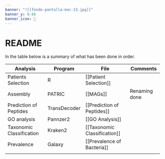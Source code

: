 ```yaml
---
banner: "![[fondo-pantalla-mac-13.jpg]]"
banner_y: 0.66
banner_icon: 🦠
---
```


# README

In the table below is a summary of what has been done in order. 

| Analysis                 | Program      | File                         | Comments      |
| ------------------------ | ------------ | ---------------------------- | ------------- |
| Patients Selection       | R            | [[Patient Selection]]        |               |
| Assembly                 | PATRIC       | [[MAGs]]                     | Renaming done |
| Prediction of Peptides   | TransDecoder | [[Prediction of Peptides]]   |               |
| GO analysis              | Pannzer2     | [[GO Analysis]]              |               |
| Taxonomic Classification | Kraken2      | [[Taxonomic Classification]] |               |
| Prevalence               | Galaxy       | [[Prevalence of Bacteria]]   |               |
|                          |              |                              |               |
